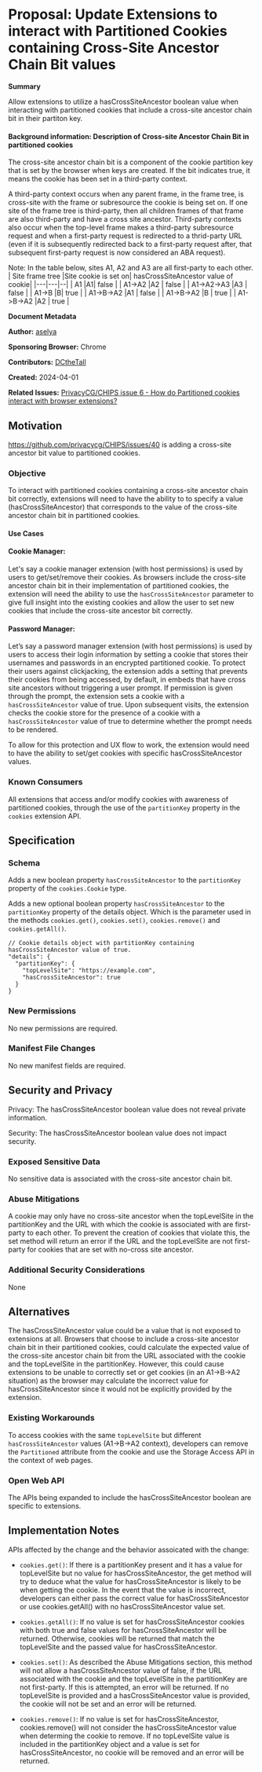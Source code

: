 # Proposal: Update Extensions to interact with Partitioned Cookies containing Cross-Site Ancestor Chain Bit values

**Summary**

Allow extensions to utilize a hasCrossSiteAncestor boolean value when interacting with partitioned cookies that include a cross-site ancestor chain bit in their partiton key.

#### Background information: Description of Cross-site Ancestor Chain Bit in partitioned cookies

The cross-site ancestor chain bit is a component of the cookie partition key that is set by the browser when keys are created. If the bit indicates true, it means the cookie has been set in a third-party context.

A third-party context occurs when any parent frame, in the frame tree, is cross-site with the frame or subresource the cookie is being set on. If one site of the frame tree is third-party, then all children frames of that frame are also third-party and have a cross site ancestor. Third-party contexts also occur when the top-level frame makes a third-party subresource request and when a first-party request is redirected to a thrid-party URL (even if it is subsequently redirected back to a first-party request after, that subsequent first-party request is now considered an ABA request).

Note: In the table below, sites A1, A2 and A3 are all first-party to each other.
| Site frame tree |Site cookie is set on| hasCrossSiteAncestor value of cookie|
|---|---|--|
| A1         |A1| false         | 
| A1->A2      |A2 | false          | 
| A1->A2->A3   |A3   | false          | 
| A1->B       |B| true          |
| A1->B->A2    |A1   | false          |
| A1->B->A2 |B    | true          |
| A1->B->A2 |A2   | true          |

**Document Metadata**

**Author:** [aselya](https://github.com/aselya) 

**Sponsoring Browser:** Chrome

**Contributors:** [DCtheTall](https://github.com/Dcthetall)

**Created:** 2024-04-01

**Related Issues:** [PrivacyCG/CHIPS issue 6 - How do Partitioned cookies interact with browser extensions?](https://github.com/privacycg/CHIPS/issues/6)

## Motivation
https://github.com/privacycg/CHIPS/issues/40 is adding a cross-site ancestor bit value to partitioned cookies.

### Objective
To interact with partitioned cookies containing a cross-site ancestor chain bit correctly, extensions will need to have the ability to to specify a value (hasCrossSiteAncestor) that corresponds to the value of the cross-site ancestor chain bit in partitioned cookies.

#### Use Cases

#### Cookie Manager:
Let's say a cookie manager extension (with host permissions) is used by users to get/set/remove their cookies. As browsers include the cross-site ancestor chain bit in their implementation of partitioned cookies, the extension will need the ability to use the `hasCrossSiteAncestor` parameter to give full insight into the existing cookies and allow the user to set new cookies that include the cross-site ancestor bit correctly.

#### Password Manager:
Let’s say a password manager extension (with host permissions) is used by users to access their login information by setting a cookie that stores their usernames and passwords in an encrypted partitioned cookie. To protect their users against clickjacking, the extension adds a setting that prevents their cookies from being accessed, by default, in embeds that have cross site ancestors without triggering a user prompt. If permission is given through the prompt, the extension sets a cookie with a `hasCrossSiteAncestor` value of true. Upon subsequent visits, the extension checks the cookie store for the presence of a cookie with a `hasCrossSiteAncestor` value of true to determine whether the prompt needs to be rendered.

To allow for this protection and UX flow to work, the extension would need to have the ability to set/get cookies with specific hasCrossSiteAncestor values. 

### Known Consumers
All extensions that access and/or modify cookies with awareness of partitioned cookies, through the use of the `partitionKey` property in the `cookies` extension API.

## Specification

### Schema

Adds a new boolean property `hasCrossSiteAncestor` to the `partitionKey` property of the `cookies.Cookie` type.

Adds a new optional boolean property `hasCrossSiteAncestor` to the `partitionKey` property of the details object. Which is the parameter used in the methods `cookies.get()`, `cookies.set()`, `cookies.remove()` and `cookies.getAll()`.

```
// Cookie details object with partitionKey containing hasCrossSiteAncestor value of true.
"details": {
  "partitionKey": {
    "topLevelSite": "https://example.com",
    "hasCrossSiteAncestor": true
  }
}
```

### New Permissions
No new permissions are required.

### Manifest File Changes
No new manifest fields are required.

## Security and Privacy
Privacy: The hasCrossSiteAncestor boolean value does not reveal private information.

Security: The hasCrossSiteAncestor boolean value does not impact security.

### Exposed Sensitive Data
No sensitive data is associated with the cross-site ancestor chain bit.

### Abuse Mitigations
A cookie may only have no cross-site ancestor when the topLevelSite in the partitionKey and the URL with which the cookie is associated with are first-party to each other. To prevent the creation of cookies that violate this, the set method will return an error if the URL and the topLevelSite are not first-party for cookies that are set with no-cross site ancestor.

### Additional Security Considerations
None

## Alternatives
The hasCrossSiteAncestor value could be a value that is not exposed to extensions at all. Browsers that choose to include a cross-site ancestor chain bit in their partitioned cookies, could calculate the expected value of the cross-site ancestor chain bit from the URL associated with the cookie and the topLevelSite in the partitionKey. However, this could cause extensions to be unable to correctly set or get cookies (in an A1->B->A2 situation) as the browser may calculate the incorrect value for hasCrossSiteAncestor since it would not be explicitly provided by the extension.

### Existing Workarounds
To access cookies with the same `topLevelSite` but different `hasCrossSiteAncestor` values (A1->B->A2 context), developers can remove the `Partitioned` attribute from the cookie and use the Storage Access API in the context of web pages.

### Open Web API
The APIs being expanded to include the hasCrossSiteAncestor boolean are specific to extensions.

## Implementation Notes
APIs affected by the change and the behavior assoicated with the change:

- `cookies.get()`:
If there is a partitionKey present and it has a value for topLevelSite but no value for hasCrossSiteAncestor, the get method will try to deduce what the value for hasCrossSiteAncestor is likely to be when getting the cookie. In the event that the value is incorrect, developers can either pass the correct value for hasCrossSiteAncestor or use cookies.getAll() with no hasCrossSiteAncestor value set.

- `cookies.getAll()`: 
If no value is set for hasCrossSiteAncestor cookies with both true and false values for hasCrossSiteAncestor will be returned. Otherwise, cookies will be returned that match the topLevelSite and the passed value for hasCrossSiteAncestor.

- `cookies.set()`: 
As described the Abuse Mitigations section, this method will not allow a hasCrossSiteAncestor value of false, if the URL associated with the cookie and the topLevelSite in the partitionKey are not first-party. If this is attempted, an error will be returned. If no topLevelSite is provided and a hasCrossSiteAncestor value is provided, the cookie will not be set and an error will be returned.

- `cookies.remove()`:
If no value is set for hasCrossSiteAncestor, cookies.remove() will not consider the hasCrossSiteAncestor value when determing the cookie to remove. If no topLevelSite value is included in the partitionKey object and a value is set for hasCrossSiteAncestor, no cookie will be removed and an error will be returned.

